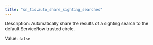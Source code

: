 ```yaml
---
title: "sn_tis.auto_share_sighting_searches"
---
```


Description: Automatically share the results of a sighting search to the default ServiceNow trusted circle.

Value: `false`